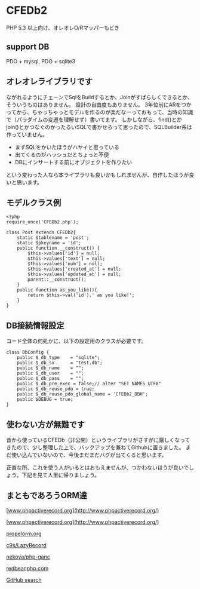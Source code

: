 # CFEDb2
PHP 5.3 以上向け、オレオレO/Rマッパーもどき


## support DB
PDO + mysql, PDO + sqlite3


## オレオレライブラリです
ながれるようにチェーンでSqlをBuildするとか、Joinがすばらしくできるとか、そういうものはありません。
設計の自由度もありません。
3年位前にARをつかってから、ちゃっちゃっとモデルを作るのが楽だなーっておもって、当時の知識で（パラダイムの変遷を理解せず）書いてます。
しかしながら、find()とかjoin()とかつなぐのかったるいSQLで書かせろって思ったので、SQLBuilder系は作っていません。


* まずSQLをかいたほうがハヤイと思っている
* 出てくるのがハッシュだとちょっと不便
* DBにインサートする前にオブジェクトを作りたい


という変わった人なら本ライブラリも良いかもしれませんが、自作したほうが良いと思います。



## モデルクラス例

```
<?php
require_once('CFEDb2.php');

class Post extends CFEDb2{
    static $tablename = 'post';
    static $pkeyname = 'id';
    public function __construct() {
        $this->values['id'] = null;
        $this->values['text'] = null;
        $this->values['num'] = null;
        $this->values['created_at'] = null;
        $this->values['updated_at'] = null;
        parent::__construct();
    }
    public function as_you_like(){
        return $this->val('id').' as you like!';
    }
}
```

## DB接続情報設定
コード全体の何処かに、以下の設定用のクラスが必要です。

```
class DbConfig {
    public $_db_type	= "sqlite";
    public $_db_sv      = "test.db";
    public $_db_name	= "";
    public $_db_user	= "";
    public $_db_pass	= "";
    public $_db_pre_exec = false;// alter "SET NAMES UTF8"
    public $_db_reuse_pdo = true;
    public $_db_reuse_pdo_global_name = 'CFEDb2_DBH';
    public $DEBUG = true;
}
```


## 使わない方が無難です
昔から使っているCFEDb（非公開）というライブラリがさすがに厳しくなってきたので、少し整理した上で、バックアップを兼ねてGithubに置きました。
まだ使い込んでいないので、今後まだまだバグが出てくると思います。


正直な所、これを使う人がいるとはおもえませんが、つかわないほうが良いでしょう。下記を見て人里に帰りましょう。


## まともであろうORM達
[www.phpactiverecord.org](http://www.phpactiverecord.org/)

[www.phpactiverecord.org](http://www.phpactiverecord.org/)

[propelorm.org](http://propelorm.org/)

[c9s/LazyRecord](https://github.com/c9s/LazyRecord)

[nekoya/php-ganc](https://github.com/nekoya/php-ganc)

[redbeanphp.com](http://redbeanphp.com/)

[GitHub search](https://github.com/search?q=php+orm&ref=cmdform)

